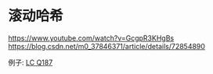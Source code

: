 # 滚动哈希

https://www.youtube.com/watch?v=GcgpR3KHgBs  
https://blog.csdn.net/m0_37846371/article/details/72854890  

例子: [LC Q187](./../Leetcode%20Practices/algorithms/medium/187%20Repeated%20DNA%20Sequences.java)  
